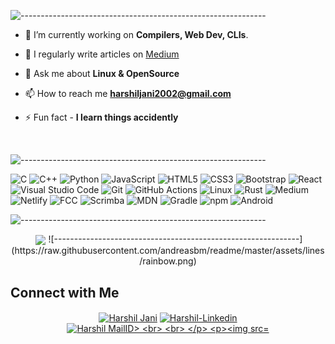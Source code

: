 <!-- ----------- HEAD SECTION ------------ -->

![-------------------------------------------------------------](https://raw.githubusercontent.com/andreasbm/readme/master/assets/lines/rainbow.png)


<p align="center">
  
- 🌱 I’m currently working on **Compilers, Web Dev, CLIs**.

- 📝 I regularly write articles on [Medium](https://medium.com/@harshiljani2002)

- 💬 Ask me about **Linux & OpenSource**

- 📫 How to reach me **[harshiljani2002@gmail.com](mailto:harshiljani2002@gmail.com)**

- ⚡ Fun fact - **I learn things accidently**

<br>

![-------------------------------------------------------------](https://raw.githubusercontent.com/andreasbm/readme/master/assets/lines/rainbow.png)

<!-- ----------- HEAD SECTION END ------------ -->

<!-- ----------- TECH STACK SECTION ------------ -->

![C](https://img.shields.io/badge/c-%2300599C.svg?style=for-the-badge&logo=c&logoColor=white) 
![C++](https://img.shields.io/badge/c++-%2300599C.svg?style=for-the-badge&logo=c%2B%2B&logoColor=white) ![Python](https://img.shields.io/badge/python-3670A0?style=for-the-badge&logo=python&logoColor=ffdd54) 
![JavaScript](https://img.shields.io/badge/javascript-%23323330.svg?style=for-the-badge&logo=javascript&logoColor=%23F7DF1E) 
![HTML5](https://img.shields.io/badge/html5-%23E34F26.svg?style=for-the-badge&logo=html5&logoColor=white) 
![CSS3](https://img.shields.io/badge/css3-%231572B6.svg?style=for-the-badge&logo=css3&logoColor=white) 
![Bootstrap](https://img.shields.io/badge/bootstrap-%23563D7C.svg?style=for-the-badge&logo=bootstrap&logoColor=white)
![React](https://img.shields.io/badge/react-%2320232a.svg?style=for-the-badge&logo=react&logoColor=%2361DAFB) 
![Visual Studio Code](https://img.shields.io/badge/Visual%20Studio%20Code-0078d7.svg?style=for-the-badge&logo=visual-studio-code&logoColor=white) 
![Git](https://img.shields.io/badge/git-%23F05033.svg?style=for-the-badge&logo=git&logoColor=white) 
![GitHub Actions](https://img.shields.io/badge/githubactions-%232671E5.svg?style=for-the-badge&logo=githubactions&logoColor=white) 
![Linux](https://img.shields.io/badge/Linux-FCC624?style=for-the-badge&logo=linux&logoColor=black)
![Rust](https://img.shields.io/badge/Rust-black?style=for-the-badge&logo=rust&logoColor=#E57324)
![Medium](https://img.shields.io/badge/Medium-12100E?style=for-the-badge&logo=medium&logoColor=white)
![Netlify](https://img.shields.io/badge/Netlify-00C7B7?style=for-the-badge&logo=netlify&logoColor=white)
![FCC](https://img.shields.io/badge/freecodecamp-27273D?style=for-the-badge&logo=freecodecamp&logoColor=white)
![Scrimba](https://img.shields.io/badge/scrimba-2B283A?style=for-the-badge&logo=scrimba&logoColor=white)
![MDN](https://img.shields.io/badge/MDN_Web_Docs-black?style=for-the-badge&logo=mdnwebdocs&logoColor=white)
![Gradle](https://img.shields.io/badge/gradle-02303A?style=for-the-badge&logo=gradle&logoColor=white)
![npm](https://img.shields.io/badge/npm-CB3837?style=for-the-badge&logo=npm&logoColor=white)
![Android](https://img.shields.io/badge/Android-3DDC84?style=for-the-badge&logo=android&logoColor=white)


![-------------------------------------------------------------](https://raw.githubusercontent.com/andreasbm/readme/master/assets/lines/rainbow.png)

<!-- ----------- TECH STACK SECTION END------------ -->

<!-- ----------- GITHUB STATS SECTION ------------ -->

<p align ="center">&nbsp;<img align="center" src="https://github-readme-stats.vercel.app/api?username=Harshil-Jani&show_icons=true&count_private=true&theme=react" />
![-------------------------------------------------------------](https://raw.githubusercontent.com/andreasbm/readme/master/assets/lines/rainbow.png)

<!-- ----------- GITHUB STATS SECTION END ------------ -->

<!-- ----------- CONNECT WITH ME SECTION ------------ -->

## Connect with Me

<p align="center">
<a href="https://discord.com/users/Harshil%20Jani#0294" target="blank"><img align="center" src="https://img.shields.io/badge/Discord-7289DA?style=for-the-badge&logo=discord&logoColor=white" alt="Harshil Jani"/></a> 
<a href="https://www.linkedin.com/in/harshil1/" target="blank"><img align="center" src="https://img.shields.io/badge/LinkedIn-0077B5?style=for-the-badge&logo=linkedin&logoColor=white" alt="Harshil-Linkedin"/></a> 
<a href="mailto:harshiljani2002@gmail.com" target="blank"><img align="center" src="https://img.shields.io/badge/Gmail-D14836?style=for-the-badge&logo=gmail&logoColor=white" alt="Harshil MailID>
<br>
<br>
</p>

![-------------------------------------------------------------](https://raw.githubusercontent.com/andreasbm/readme/master/assets/lines/rainbow.png)

<!-- ----------- CONNECT WITH ME SECTION END ------------ -->

[linkedin]: https://www.linkedin.com/in/harshil1
[github]:https://github.com/Harshil-Jani
[gmail]:mailto:harshiljani2002@gmail.com
